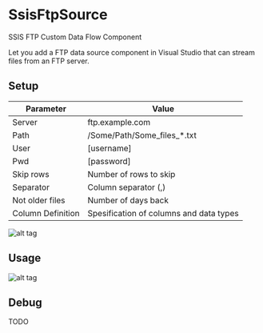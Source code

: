 # SsisFtpSource
SSIS FTP Custom Data Flow Component

Let you add a FTP data source component in Visual Studio that can stream files from an FTP server.

## Setup

Parameter | Value
------------ | -------------
Server |  ftp.example.com
Path |		/Some/Path/Some_files_*.txt
User |    [username]
Pwd |     [password]
Skip rows | Number of rows to skip
Separator | Column separator (,)
Not older files | Number of days back
Column Definition | Spesification of columns and data types

![alt tag](https://github.com/skobba/SsisFtpSource/blob/master/ColumnDefinition.PNG)

## Usage

![alt tag](https://github.com/skobba/SsisFtpSource/blob/master/Dataflow.png)

## Debug
TODO


